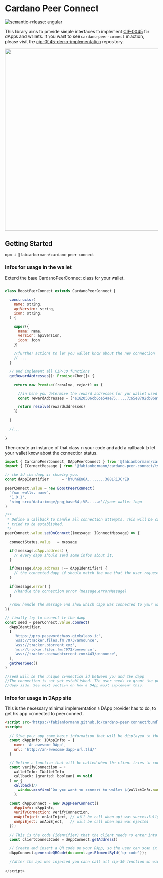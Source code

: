 # Cardano Peer Connect

<p align="left">
<img alt="semantic-release: angular" src="https://img.shields.io/badge/semantic--release-angular-e10079?logo=semantic-release" />
</p>

This library aims to provide simple interfaces to implement [CIP-0045](https://github.com/cardano-foundation/CIPs/pull/395) for dApps and wallets.
If you want to see ```cardano-peer-connect``` in action, please visit the [cip-0045-demo-implementation](https://github.com/fabianbormann/cip-0045-demo-implementation) repository.

<img src="https://user-images.githubusercontent.com/1525818/209772566-54ac650b-efb2-4f84-8f7b-eaeedb6f5f90.gif" width="600" />

## Getting Started

```zsh
npm i @fabianbormann/cardano-peer-connect
```

### Infos for usage in the wallet

Extend the base CardanoPeerConnect class for your wallet.

```js

class BoostPeerConnect extends CardanoPeerConnect {

  constructor(
    name: string,
    apiVersion: string,
    icon: string,
  ) {

    super({
      name: name,
      version: apiVersion,
      icon: icon
    })
    
    //further actions to let you wallet know about the new connection
    // ...
  }

  // and implement all CIP-30 functions
  getRewardAddresses(): Promise<Cbor[]> {

    return new Promise((resolve, reject) => {

      //in here you determine the reward addresses for yur wallet used
      const rewardAddresses = ['e1820506cb0ce54ae75.....7265e8792cb86afc94e0872']

      return resolve(rewardAddresses)
    })

  }
  
  //...
    
}
```

Then create an instance of that class in your code and add a callback to let your wallet know about the connection status.

```js
import { CardanoPeerConnect, DAppPeerConnect } from '@fabianbormann/cardano-peer-connect';
import { IConnectMessage } from '@fabianbormann/cardano-peer-connect/types'

// the id the dapp is showing you.
const dAppIdentifier      = 'bYUh6Bn6A........388LR1JCrED'

peerConnect.value = new BoostPeerConnect(
  'Your wallet name',
  '1.0.1',
  '<img src="data:image/png;base64,iVB.....>'//your wallet logo
)

/**
 * Define a callback to handle all connection attempts. This will be called by the DApp when a connection is
 * tried to be established.
 */
peerConnect.value.setOnConnect((message: IConnectMessage) => {

  connectStatus.value   = message

  if(!message.dApp.address) {
    // every dapp should send some infos about it.
  }

  if(message.dApp.address !== dAppIdentifier) {
    // the connected dapp id should match the one that the user requested
  }
  
  if(message.error) {
    //handle the connection error (message.errorMessage)
  }
  
  //now handle the message and show which dapp was connected to your wallet
})

// finally try to connect to the dapp
const seed = peerConnect.value.connect(
  dAppIdentifier,
  [
    'https://pro.passwordchaos.gimbalabs.io',
    'wss://tracker.files.fm:7073/announce',
    'wss://tracker.btorrent.xyz',
    'ws://tracker.files.fm:7072/announce',
    'wss://tracker.openwebtorrent.com:443/announce',
  ],
  getPeerSeed()
)

//seed will be the unique connection id between you and the dapp
//The connection is not yet established. The user needs to grant the permission to establish the connection on the 
//dapp side. See next section on how a DApp must implement this.

```
### Infos for usage in DApp site

This is the necessary minimal implementation a DApp provider has to do, to get his app connected to peer connect.

```html
<script src="https://fabianbormann.github.io/cardano-peer-connect/bundle.min.js"></script>
<script>

  // Give your app some basic information that will be displayed to the client wallet when he is connecting to your DApp.
  const dAppInfo: IDAppInfos = {
    name: 'An awesome DApp',
    url: 'http://an-awesome-dapp-url.tld/'
  }

  // Define a function that will be called when the client tries to connect to your DApp.
  const verifyConnection = (
    walletInfo: IWalletInfo,
    callback: (granted: boolean) => void
  ) => {
    callback(//
      window.confirm(`Do you want to connect to wallet ${walletInfo.name} (${walletInfo.address})?`)
    );
  
  const dAppConnect = new DAppPeerConnect({
    dAppInfo: dAppInfo,
    verifyConnection: verifyConnection,
    onApiInject: onApiInject, // will be call when api was successfully injected
    onApiEject: onApiEject,   // will be call when api was ejected
  });
  
  // This is the code (identifier) that the client needs to enter into the wallet to connect to your dapp
  const clientConnectCode = dAppConnect.getAddress()

  // Create and insert a QR code on your DApp, so the user can scan it easily in their app
  dAppConnect.generateQRCode(document.getElementById('qr-code'));
  
  //after the api was injected you cann call all cip-30 function on window.cardanop2p as you would on window.cardano
  
</script>
```
